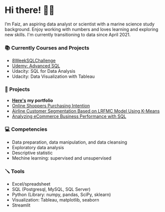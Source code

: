 # **Hi there!** 👋🏼
I’m Faiz, an aspiring data analyst or scientist with a marine science study background. Enjoy working with numbers and loves learning and exploring new skills. I'm currently transitioning to data since April 2021.

### 📚 **Currently Courses and Projects**
- [8WeekSQLChallenge](https://github.com/faizns/8-Week-SQL-Challenge)
- [Udemy: Advanced SQL](https://github.com/faizns/Udemy---Advanced-SQL)
- Udacity: SQL for Data Analysis
- Udacity: Data Visualization with Tableau

### 📂 **Projects**
- [**Here's**](https://github.com/faizns/Faizs-Data-Portofolio) **my portfolio**
- [Online Shoppers Purchasing Intention](https://github.com/faizns/Online-Shoppers-Purchasing-Intention)
- [Airline Customer Segmentation Based on LRFMC Model Using K-Means](https://github.com/faizns/Airline-Customer-Segmentation-LRFMC-Model-using-KMeans)
- [Analyzing eCommerce Business Performance with SQL](https://github.com/faizns/Analyzing-eCommerce-Business-Performance-with-SQL)

### 💻 **Competencies**
- Data preparation, data manipulation, and data cleansing
- Exploratory data analysis
- Descriptive statistic
- Mechine learning: supervised and unsupervised

### 🪛 **Tools**
- Excel/spreadsheet
- SQL (Postgresql, MySQL, SQL Server)
- Python (Library: numpy, pandas, SciPy, sklearn)
- Visualization: Tableau, matplotlib, seaborn
- Streamlit
